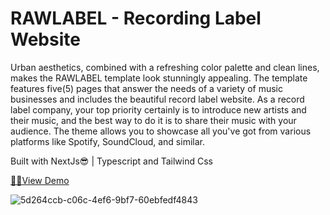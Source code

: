 # RAWLABEL - Recording Label Website

Urban aesthetics, combined with a refreshing color palette and clean lines, makes the RAWLABEL template look stunningly appealing. The template features five(5) pages that answer the needs of a variety of music businesses and includes the beautiful record label website.
As a record label company, your top priority certainly is to introduce new artists and their music, and the best way to do it is to share their music with your audience.  The theme allows you to showcase all you've got from various platforms like Spotify, SoundCloud, and similar.

Built with NextJs😎 | Typescript and Tailwind Css  

[🔗🔗View Demo](https://rawlabel.vercel.app/)

![5d264ccb-c06c-4ef6-9bf7-60ebfedf4843](https://user-images.githubusercontent.com/67190735/166493476-71f62307-6191-42ef-8621-771c40e83357.png)
